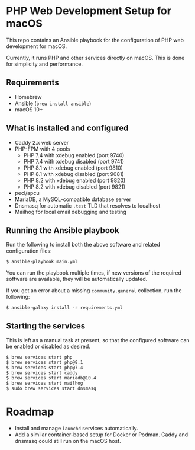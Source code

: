 # PHP Web Development Setup for macOS

This repo contains an Ansible playbook for the configuration of PHP web development for macOS.

Currently, it runs PHP and other services directly on macOS. This is done for simplicity and performance.

## Requirements

- Homebrew
- Ansible (`brew install ansible`)
- macOS 10+

## What is installed and configured

- Caddy 2.x web server
- PHP-FPM with 4 pools
  - PHP 7.4 with xdebug enabled (port 9740)
  - PHP 7.4 with xdebug disabled (port 9741)
  - PHP 8.1 with xdebug enabled (port 9810)
  - PHP 8.1 with xdebug disabled (port 9081)
  - PHP 8.2 with xdebug enabled (port 9820)
  - PHP 8.2 with xdebug disabled (port 9821)
- pecl/apcu
- MariaDB, a MySQL-compatible database server
- Dnsmasq for automatic `.test` TLD that resolves to localhost
- Mailhog for local email debugging and testing

## Running the Ansible playbook

Run the following to install both the above software and related configuration files:

```
$ ansible-playbook main.yml
```

You can run the playbook multiple times, if new versions of the required software are available, they will be automatically updated. 

If you get an error about a missing `community.general` collection, run the following:

```
$ ansible-galaxy install -r requirements.yml
```

## Starting the services

This is left as a manual task at present, so that the configured software can be enabled or disabled as desired.

```
$ brew services start php
$ brew services start php@8.1
$ brew services start php@7.4
$ brew services start caddy
$ brew services start mariadb@10.4
$ brew services start mailhog
$ sudo brew services start dnsmasq
```

# Roadmap

- Install and manage `launchd` services automatically.
- Add a similar container-based setup for Docker or Podman. Caddy and dnsmasq could still run on the macOS host.
